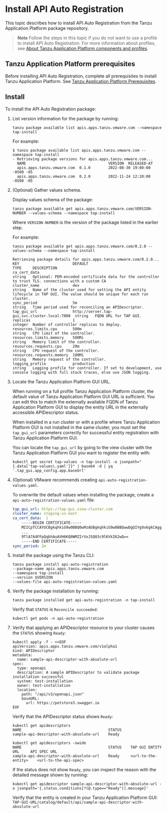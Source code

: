 # Install API Auto Registration

This topic describes how to install API Auto Registration from the Tanzu Application Platform package repository.

> **Note** Follow the steps in this topic if you do not want to use a profile to install API Auto Registration. For more information about profiles, see [About Tanzu Application Platform components and profiles](../about-package-profiles.hbs.md).

## <a id='prereqs'></a>Tanzu Application Platform prerequisites

Before installing API Auto Registration, complete all prerequisites to install Tanzu Application Platform.
See [Tanzu Application Platform Prerequisites](../prerequisites.md).

## <a id='install'></a>Install

To install the API Auto Registration package:

1. List version information for the package by running:

    ```console
    tanzu package available list apis.apps.tanzu.vmware.com --namespace tap-install
    ```

    For example:

    ```console
    $ tanzu package available list apis.apps.tanzu.vmware.com --namespace tap-install
    - Retrieving package versions for apis.apps.tanzu.vmware.com...
      NAME                                     VERSION  RELEASED-AT
      apis.apps.tanzu.vmware.com  0.1.0        2022-08-30 19:00:00 -0500 -05
      apis.apps.tanzu.vmware.com  0.2.0        2022-11-24 12:20:00 -0500 -05
    ```

1. (Optional) Gather values schema.

    Display values schema of the package:

    ```console
    tanzu package available get apis.apps.tanzu.vmware.com/VERSION-NUMBER --values-schema --namespace tap-install
    ```

    Where `VERSION-NUMBER` is the version of the package listed in the earlier step.

    For example:

    ```console
    tanzu package available get apis.apps.tanzu.vmware.com/0.2.0 --values-schema --namespace tap-install

    Retrieving package details for apis.apps.tanzu.vmware.com/0.2.0...
    KEY                        DEFAULT                                       TYPE     DESCRIPTION
    ca_cert_data                                                             string   Optional: PEM-encoded certificate data for the controller to trust TLS. connections with a custom CA
    cluster_name               dev                                           string   Name of the cluster used for setting the API entity lifecycle in TAP GUI. The value should be unique for each run cluster.
    sync_period                5m                                            string   Time period used for reconciling an APIDescriptor.
    tap_gui_url                http://server.tap-gui.svc.cluster.local:7000  string   FQDN URL for TAP GUI.
    replicas                   1                                             integer  Number of controller replicas to deploy.
    resources.limits.cpu       500m                                          string   CPU limit of the controller.
    resources.limits.memory    500Mi                                         string   Memory limit of the controller.
    resources.requests.cpu     20m                                           string   CPU request of the controller.
    resources.requests.memory  100Mi                                         string   Memory request of the controller.
    logging_profile            production                                    string   Logging profile for controller. If set to development, use console logging with full stack traces, else use JSON logging.
    ```

2. Locate the Tanzu Application Platform GUI URL.

    When running on a full profile Tanzu Application Platform cluster, the default value of Tanzu Application Platform GUI URL is sufficient. You can edit this to match the externally available FQDN of Tanzu Application Platform GUI to display the entity URL in the externally accessible APIDescriptor status.

    When installed in a run cluster or with a profile where Tanzu Application Platform GUI is not installed in the same cluster, you must set the `tap_gui_url` parameters correctly for successful entity registration with Tanzu Application Platform GUI.

    You can locate the `tap_gui_url` by going to the view cluster with the Tanzu Application Platform GUI you want to register the entity with:

    ```console
    kubectl get secret tap-values -n tap-install -o jsonpath="{.data['tap-values\.yaml']}" | base64 -d | yq '.tap_gui.app_config.app.baseUrl'
    ```

3. (Optional) VMware recommends creating `api-auto-registration-values.yaml`.

    To overwrite the default values when installing the package, create a `api-auto-registration-values.yaml` file:

    ```yaml
    tap_gui_url: https://tap-gui.view-cluster.com
    cluster_name: staging-us-east
    ca_cert_data:  |
        -----BEGIN CERTIFICATE-----
        MIICpTCCAYUCBgkqhkiG9w0BBQ0wMzAbBgkqhkiG9w0BBQwwDgQIYg9x6gkCAggA
        ...
        9TlA7A4FFpQqbhAuAVH6KQ8WMZIrVxJSQ03c9lKVkI62wQ==
        -----END CERTIFICATE-----
    sync_period: 2m
    ```

4. Install the package using the Tanzu CLI:

    ```console
    tanzu package install api-auto-registration
    --package-name apis.apps.tanzu.vmware.com
    --namespace tap-install
    --version $VERSION
    --values-file api-auto-registration-values.yaml
    ```

5. Verify the package installation by running:

    ```console
    tanzu package installed get api-auto-registration -n tap-install
    ```

    Verify that `STATUS` is `Reconcile succeeded`:

    ```console
    kubectl get pods -n api-auto-registration
    ```

6. Verify that applying an APIDescriptor resource to your cluster causes the `STATUS` showing `Ready`:

    ```console
    kubectl apply -f - <<EOF
    apiVersion: apis.apps.tanzu.vmware.com/v1alpha1
    kind: APIDescriptor
    metadata:
      name: sample-api-descriptor-with-absolute-url
    spec:
      type: openapi
      description: A sample APIDescriptor to validate package installation successful
      system: test-installation
      owner: test-installation
      location:
        path: "/api/v3/openapi.json"
        baseURL:
          url: https://petstore3.swagger.io
    EOF
    ```

    Verify that the APIDescriptor status shows `Ready`:

    ```console
    kubectl get apidescriptors
    NAME                                       STATUS
    sample-api-descriptor-with-absolute-url    Ready

    kubectl get apidescriptors -owide
    NAME                                       STATUS    TAP GUI ENTITY URL     API SPEC URL
    sample-api-descriptor-with-absolute-url    Ready     <url-to-the-entity>    <url-to-the-api-spec>
    ```

    If the status does not show `Ready`, you can inspect the reason with the detailed message shown by running:

    ```console
    kubectl get apidescriptor sample-api-descriptor-with-absolute-url -o jsonpath='{.status.conditions[?(@.type=="Ready")].message}'
    ```

    Verify that the entity is created in your Tanzu Application Platform GUI:
    `TAP-GUI-URL/catalog/default/api/sample-api-descriptor-with-absolute-url`
